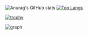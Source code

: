 ![Anurag's GitHub stats](https://github-readme-stats.vercel.app/api?username=Keito777&show_icons=true&theme=outrun)
[![Top Langs](https://github-readme-stats.vercel.app/api/top-langs/?username=Keito777&layout=compact&theme=radical)](https://github.com/anuraghazra/github-readme-stats)

[![trophy](https://github-profile-trophy.vercel.app/?username=Keito777&theme=onedark)](https://github.com/ryo-ma/github-profile-trophy)

![graph](https://github-profile-summary-cards.vercel.app/api/cards/profile-details?username=Keito777&theme=monokai)
